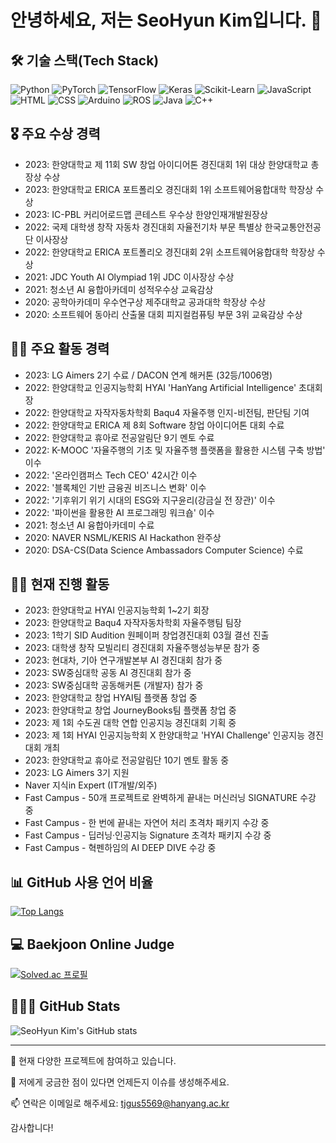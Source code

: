# 안녕하세요, 저는 SeoHyun Kim입니다. 👋

## 🛠 기술 스택(Tech Stack)
![Python](https://img.shields.io/badge/Python-3776AB?style=flat-square&logo=Python&logoColor=white)
![PyTorch](https://img.shields.io/badge/PyTorch-EE4C2C?style=flat-square&logo=PyTorch&logoColor=white)
![TensorFlow](https://img.shields.io/badge/TensorFlow-FF6F00?style=flat-square&logo=TensorFlow&logoColor=white)
![Keras](https://img.shields.io/badge/Keras-D00000?style=flat-square&logo=Keras&logoColor=white)
![Scikit-Learn](https://img.shields.io/badge/ScikitLearn-F7931E?style=flat-square&logo=scikit-learn&logoColor=white)
![JavaScript](https://img.shields.io/badge/JavaScript-F7DF1E?style=flat-square&logo=JavaScript&logoColor=black)
![HTML](https://img.shields.io/badge/HTML-E34F26?style=flat-square&logo=HTML5&logoColor=white)
![CSS](https://img.shields.io/badge/CSS-1572B6?style=flat-square&logo=CSS3&logoColor=white)
![Arduino](https://img.shields.io/badge/Arduino-00979D?style=flat-square&logo=Arduino&logoColor=white)
![ROS](https://img.shields.io/badge/ROS-22314E?style=flat-square&logo=ROS&logoColor=white)
![Java](https://img.shields.io/badge/Java-007396?style=flat-square&logo=Java&logoColor=white)
![C++](https://img.shields.io/badge/C++-00599C?style=flat-square&logo=cplusplus&logoColor=white)

## 🎖 주요 수상 경력
- 2023: 한양대학교 제 11회 SW 창업 아이디어톤 경진대회 1위 대상 한양대학교 총장상 수상
- 2023: 한양대학교 ERICA 포트폴리오 경진대회 1위 소프트웨어융합대학 학장상 수상
- 2023: IC-PBL 커리어로드맵 콘테스트 우수상 한양인재개발원장상
- 2022: 국제 대학생 창작 자동차 경진대회 자율전기차 부문 특별상 한국교통안전공단 이사장상
- 2022: 한양대학교 ERICA 포트폴리오 경진대회 2위 소프트웨어융합대학 학장상 수상
- 2021: JDC Youth AI Olympiad 1위 JDC 이사장상 수상
- 2021: 청소년 AI 융합아카데미 성적우수상 교육감상
- 2020: 공학아카데미 우수연구상 제주대학교 공과대학 학장상 수상
- 2020: 소프트웨어 동아리 산출물 대회 피지컬컴퓨팅 부문 3위 교육감상 수상

## 👨‍💻 주요 활동 경력
- 2023: LG Aimers 2기 수료 / DACON 연계 해커톤 (32등/1006명)
- 2022: 한양대학교 인공지능학회 HYAI 'HanYang Artificial Intelligence' 초대회장
- 2022: 한양대학교 자작자동차학회 Baqu4 자율주행 인지-비전팀, 판단팀 기여
- 2022: 한양대학교 ERICA 제 8회 Software 창업 아이디어톤 대회 수료
- 2022: 한양대학교 휴아로 전공알림단 9기 멘토 수료
- 2022: K-MOOC '자율주행의 기초 및 자율주행 플랫폼을 활용한 시스템 구축 방법' 이수
- 2022: '온라인캠퍼스 Tech CEO' 42시간 이수
- 2022: '블록체인 기반 금융권 비즈니스 변화' 이수
- 2022: '기후위기 위기 시대의 ESG와 지구윤리(강금실 전 장관)' 이수
- 2022: '파이썬을 활용한 AI 프로그래밍 워크숍' 이수
- 2021: 청소년 AI 융합아카데미 수료
- 2020: NAVER NSML/KERIS AI Hackathon 완주상
- 2020: DSA-CS(Data Science Ambassadors Computer Science) 수료

## 🏃‍♂️ 현재 진행 활동
- 2023: 한양대학교 HYAI 인공지능학회 1~2기 회장
- 2023: 한양대학교 Baqu4 자작자동차학회 자율주행팀 팀장
- 2023: 1학기 SID Audition 원페이퍼 창업경진대회 03월 결선 진출
- 2023: 대학생 창작 모빌리티 경진대회 자율주행성능부문 참가 중
- 2023: 현대차, 기아 연구개발본부 AI 경진대회 참가 중
- 2023: SW중심대학 공동 AI 경진대회 참가 중
- 2023: SW중심대학 공동해커톤 (개발자) 참가 중
- 2023: 한양대학교 창업 HYAI팀 플랫폼 창업 중
- 2023: 한양대학교 창업 JourneyBooks팀 플랫폼 창업 중
- 2023: 제 1회 수도권 대학 연합 인공지능 경진대회 기획 중
- 2023: 제 1회 HYAI 인공지능학회 X 한양대학교 'HYAI Challenge' 인공지능 경진대회 개최
- 2023: 한양대학교 휴아로 전공알림단 10기 멘토 활동 중
- 2023: LG Aimers 3기 지원
- Naver 지식in Expert (IT개발/외주)
- Fast Campus - 50개 프로젝트로 완벽하게 끝내는 머신러닝 SIGNATURE 수강 중
- Fast Campus - 한 번에 끝내는 자연어 처리 초격차 패키지 수강 중
- Fast Campus - 딥러닝·인공지능 Signature 초격차 패키지 수강 중
- Fast Campus - 혁펜하임의 AI DEEP DIVE 수강 중

## 📊 GitHub 사용 언어 비율
<!-- 여기에 자신의 깃허브 사용 언어 비율을 삽입하세요. -->
[![Top Langs](https://github-readme-stats.vercel.app/api/top-langs/?username=Deep-of-Machine&theme=radical&hide_border=true&bg_color=30,e96443,904e95&title_color=fff&text_color=fff)](https://github.com/anuraghazra/github-readme-stats)

## 💻 Baekjoon Online Judge
<!-- 여기에 자신의 백준 온라인 저지 티어를 삽입하세요. -->
[![Solved.ac
프로필](http://mazassumnida.wtf/api/v2/generate_badge?boj=tjgus5569)](https://solved.ac/tjgus5569)

## 🧑🏻‍💻 GitHub Stats
<!-- 여기에 자신의 깃허브 상태를 삽입하세요. -->
![SeoHyun Kim's GitHub stats](https://github-readme-stats.vercel.app/api?username=Deep-of-Machine&show_icons=true&bg_color=90,ff9a9e,fad0c4,ffd1ff&title_color=fff&text_color=fff&icon_color=f8f8f8)

---

🔭 현재 다양한 프로젝트에 참여하고 있습니다.

💬 저에게 궁금한 점이 있다면 언제든지 이슈를 생성해주세요.

📫 연락은 이메일로 해주세요: [tjgus5569@hanyang.ac.kr](mailto:tjgus5569@hanyang.ac.kr)

감사합니다!
